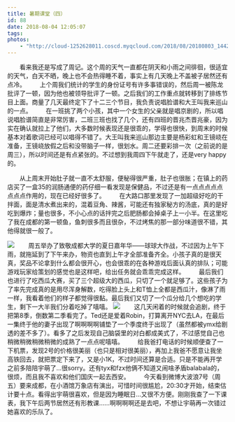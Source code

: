```yaml
---
title: 暑期课堂（四）
id: 88
date: 2018-08-04 12:05:07
tags:
photos:
    - "http://cloud-1252628011.coscd.myqcloud.com/2018/08/20180803_144212.jpg"
---
```

　　看来我还是写成了周记。这个周的天气一直都在阴天和小雨之间徘徊，很适宜的天气，白天不晒，晚上也不会热得睡不着，事实上有几天晚上不盖被子居然还有点冷。
　　上个周我们统计的学生的身份证号有许多事错误的，然后周一被陈龙批评了一顿，因为他也被领导批评了一顿。之后我们的工作重点就转移到了排练节目上面。商量了几天最终定下了十二三个节目，我负责说唱脸谱和大王叫我来巡山的一点。
　　在一班挑了两个小孩，其中一个女生的父亲就是唱京剧的，所以唱说唱脸谱简直是非常厉害，二班三班也找了几个，还有四班的晋兆杰晋兆豪，因为实在确认就拉上了他们，大多数时候表现还是很乖的，学得也很快，到周末的时候基本对着歌词已经可以唱得不错了。大王叫我来巡山那边主要是杨彩虹和王镜峣在准备，王镜峣放假之后和没带脑子一样，很划水。周二还要彩排一次（之前说的是周三），所以时间还是有点紧张的。不过想到我周四下午就走了，还是very happy的。

　　从上周末开始肚子就一直不太舒服，便秘得很严重，肚子也很胀；在镇上的药店买了一盒35的润肠通便的药仔细一看发现是保健品，不过还是有一点点点点点点点点作用的，现在已经好很多了。
　　在大路口那里发现了一加超级好吃的干拌面，面是清水煮出来的，混着豆角、辣酱，可能还有独家秘方的汤底，真的是好吃到爆炸；量也很多，不小心点的话拌完之后肥肠都会掉桌子上一小半。在这里吃了我在成都的第一顿鱼，鱼刺很多而且很杂，不过烤焦的那一部分味道很不错，其他得就很一般了。
 
![](http://cloud-1252628011.coscd.myqcloud.com/2018/08/20180803_162619.jpg)
　　周五举办了致敬成都大学的夏日嘉年华——球球大作战，不过因为上午下雨，就拖延到了下午来办，物资也直到上午才全部准备齐全。小孩子真的是很天真，奖品不论拿到什么都会很开心，也会很乖的在各种游戏后面认真的排队；可能游戏玩家给策划的感觉也是这样吧，给出任务就会乖乖完成这样。
　　最后我们也进行了吃西瓜大赛，买了三个超级大的西瓜，只切了一个就足够了。这些孩子为了率先完成真的是用尽浑身解数，吃得脸上头上和T恤上全都是西瓜汁，像淋了雨一样，我看着他们的样子都觉得很黏。最后我们又切了一个瓜分给几个想吃的学生，剩下一大半我们分着吃掉了嘻嘻。
![](http://cloud-1252628011.coscd.myqcloud.com/2018/08/Snipaste_2018-08-04_12-19-58.jpg)
　　这几天闲着的时候就会追剧，终于把第8季，倒数第二季看完了。Ted还是爱着Robin，打算离开NYC去LA，在最后一集终于他的妻子出现了啊啊啊啊铺垫了一个季度终于出现了（虽然都被ymx给剧透的差不多了）。看多了之后发现自己脑袋里的对白都成美式了，不过感觉自己也稍微稍微稍微稍微的成熟了一点点呢嘻嘻。
　　给我爸打电话的时候顺便查了一下机票，发现2号的价格很美丽（也只是相对很美丽），再加上我爸不愿意让我坐高铁回去，就把票定下来了，又是小1K，不过时间还算是合适。只是不能再开学之前多陪陪宇萌了…很sorry。还有tyx和fzx他俩不知道又闹啥矛盾balabala的，很烦，而且我不喜欢和他们国庆一起去西安。
　　今天看到微博大波浪7号（周五）要来成都，在小酒馆万象店有演出，可惜时间很尴尬，20:30才开始，结束估计要十点。看得出宇萌很喜欢，但是因为睡眠日…又很不方便。刚刚我查了一下课表，我下午后两节居然还有形教课……啊啊啊啊还是去吧，不想让宇萌再一次错过她喜欢的乐队了。
